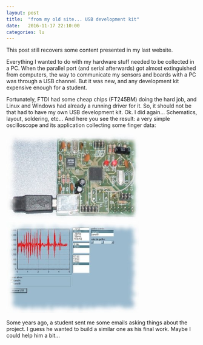 ```yaml
---
layout: post
title:  "from my old site... USB development kit"
date:   2016-11-17 22:10:00
categories: lu
---
```


This post still recovers some content presented in my last website.

Everything I wanted to do with my hardware stuff needed to be collected in a
PC. When the parallel port (and serial afterwards) got almost extinguished from
computers, the way to communicate my sensors and boards with a PC was through a
USB channel.  But it was new, and any development kit expensive enough for a
student. 

Fortunately, FTDI had some cheap chips (FT245BM) doing the hard job, and Linux
and Windows had already a running driver for it. So, it should not be that had
to have my own USB development kit. Ok. I did again... Schematics, layout,
soldering, etc... And here you see the result: a very simple oscilloscope and
its application collecting some finger data:

<div class="about-legend">
    <img src="/images/20161112_post/hw_usb.png" />
    <img src="/images/20161112_post/sw_usb.th.png" />
</div>

Some years ago, a student sent me some emails asking things about the project.
I guess he wanted to build a similar one as his final work. Maybe I could help
him a bit...

